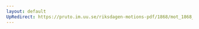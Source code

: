```yaml
---
layout: default
UpRedirect: https://pruto.im.uu.se/riksdagen-motions-pdf/1868/mot_1868__ak__48/mot_1868__ak__48-001.pdf
---
```

